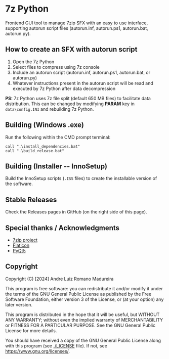 # 7z Python

Frontend GUI tool to manage 7zip SFX with an easy to use interface, supporting autorun script files (autorun.inf, autorun.ps1, autorun.bat, autorun.py).

## How to create an SFX with autorun script

1. Open the 7z Python
2. Select files to compress using 7z console
3. Include an autorun script (autorun.inf, autorun.ps1, autorun.bat, or autorun.py)
4. Whatever instructions present in the autorun script will be read and executed by 7z Python after data decompression

**PS:** 7z Python uses 7z file split (default 650 MB files) to facilitate data distribution. This can be changed by modifying **PARAM** key in `data\config.INI` and rebuilding 7z Python.

## Building (Windows .exe)

Run the following within the CMD prompt terminal:
```batch
call ".\install_dependencies.bat"
call ".\build_release.bat"
```

## Building (Installer -- InnoSetup)

Build the InnoSetup scripts (`.ISS` files) to create the installable version of the software.

## Stable Releases

Check the Releases pages in GitHub (on the right side of this page).

## Special thanks / Acknowledgments

- [7zip project](https://www.7-zip.org/)
- [Flaticon](https://www.flaticon.com/)
- [PyQt5](https://pypi.org/project/PyQt5/)

## Copyright

Copyright (C) [2024] Andre Luiz Romano Madureira

This program is free software: you can redistribute it and/or modify it under the terms of the GNU General Public License as published by the Free Software Foundation, either version 3 of the License, or (at your option) any later version.

This program is distributed in the hope that it will be useful, but WITHOUT ANY WARRANTY; without even the implied warranty of MERCHANTABILITY or FITNESS FOR A PARTICULAR PURPOSE. See the GNU General Public License for more details.

You should have received a copy of the GNU General Public License along with this program (see [./LICENSE](./LICENSE) file). If not, see <https://www.gnu.org/licenses/>.